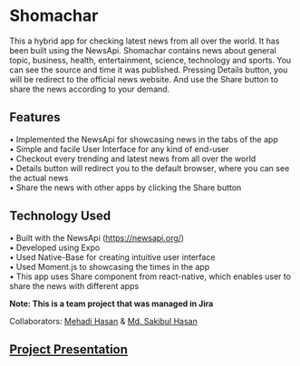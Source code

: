 # Shomachar

This a hybrid app for checking latest news from all over the world. It has been built using the NewsApi. Shomachar contains news about general topic, business, health, entertainment, science, technology and sports. You can see the source and time it was published. Pressing Details button, you will be redirect to the official news website. And use the Share button to share the news according to your demand.

## Features

• Implemented the NewsApi for showcasing news in the tabs of the app <br/>
• Simple and facile User Interface for any kind of end-user <br/>
• Checkout every trending and latest news from all over the world <br/>
• Details button will redirect you to the default browser, where you can see the actual news <br/>
• Share the news with other apps by clicking the Share button <br/>

## Technology Used

• Built with the NewsApi (https://newsapi.org/) <br/>
• Developed using Expo  <br/>
• Used Native-Base for creating intuitive user interface <br/>
• Used Moment.js to showcasing the times in the app <br/>
• This app uses Share component from react-native, which enables user to share the news with different apps
<br/>

**Note: This is a team project that was managed in Jira**

Collaborators:
[Mehadi Hasan](https://github.com/mehadiHasanDiner) & [Md. Sakibul Hasan](https://github.com/SakibulHasaan)


## <a target="_blank" href="https://docs.google.com/presentation/d/1115PZpKUQjDvIBE4NMvyvVSS9imIvRYDQl8K5R4Htr0/edit?usp=drivesdk">Project Presentation</a>
